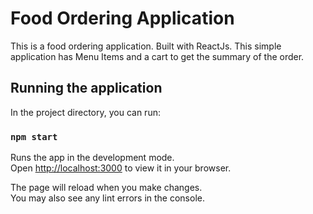 # Food Ordering Application

This is a food ordering application. Built with ReactJs. This simple application has Menu Items and a cart to get the summary of the order.

## Running the application

In the project directory, you can run:

### `npm start`

Runs the app in the development mode.\
Open [http://localhost:3000](http://localhost:3000) to view it in your browser.

The page will reload when you make changes.\
You may also see any lint errors in the console.
